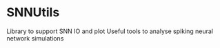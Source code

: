 # SNNUtils

Library to support SNN IO and plot
Useful tools to analyse spiking neural network simulations

